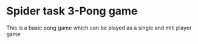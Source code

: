 # Spider task 3-Pong game


This is a basic pong game which can be played as a single and mlti player game
